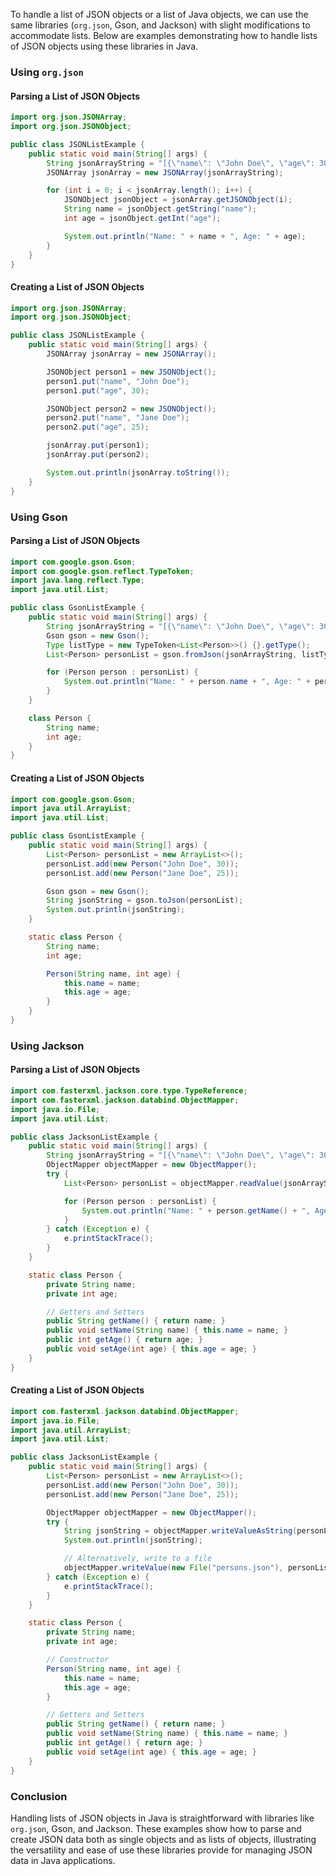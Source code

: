 To handle a list of JSON objects or a list of Java objects, we can use the same libraries (`org.json`, Gson, and Jackson) with slight modifications to accommodate lists. Below are examples demonstrating how to handle lists of JSON objects using these libraries in Java.

### Using `org.json`

#### Parsing a List of JSON Objects
```java
import org.json.JSONArray;
import org.json.JSONObject;

public class JSONListExample {
    public static void main(String[] args) {
        String jsonArrayString = "[{\"name\": \"John Doe\", \"age\": 30}, {\"name\": \"Jane Doe\", \"age\": 25}]";
        JSONArray jsonArray = new JSONArray(jsonArrayString);

        for (int i = 0; i < jsonArray.length(); i++) {
            JSONObject jsonObject = jsonArray.getJSONObject(i);
            String name = jsonObject.getString("name");
            int age = jsonObject.getInt("age");

            System.out.println("Name: " + name + ", Age: " + age);
        }
    }
}
```

#### Creating a List of JSON Objects
```java
import org.json.JSONArray;
import org.json.JSONObject;

public class JSONListExample {
    public static void main(String[] args) {
        JSONArray jsonArray = new JSONArray();

        JSONObject person1 = new JSONObject();
        person1.put("name", "John Doe");
        person1.put("age", 30);

        JSONObject person2 = new JSONObject();
        person2.put("name", "Jane Doe");
        person2.put("age", 25);

        jsonArray.put(person1);
        jsonArray.put(person2);

        System.out.println(jsonArray.toString());
    }
}
```

### Using Gson

#### Parsing a List of JSON Objects
```java
import com.google.gson.Gson;
import com.google.gson.reflect.TypeToken;
import java.lang.reflect.Type;
import java.util.List;

public class GsonListExample {
    public static void main(String[] args) {
        String jsonArrayString = "[{\"name\": \"John Doe\", \"age\": 30}, {\"name\": \"Jane Doe\", \"age\": 25}]";
        Gson gson = new Gson();
        Type listType = new TypeToken<List<Person>>() {}.getType();
        List<Person> personList = gson.fromJson(jsonArrayString, listType);

        for (Person person : personList) {
            System.out.println("Name: " + person.name + ", Age: " + person.age);
        }
    }

    class Person {
        String name;
        int age;
    }
}
```

#### Creating a List of JSON Objects
```java
import com.google.gson.Gson;
import java.util.ArrayList;
import java.util.List;

public class GsonListExample {
    public static void main(String[] args) {
        List<Person> personList = new ArrayList<>();
        personList.add(new Person("John Doe", 30));
        personList.add(new Person("Jane Doe", 25));

        Gson gson = new Gson();
        String jsonString = gson.toJson(personList);
        System.out.println(jsonString);
    }

    static class Person {
        String name;
        int age;

        Person(String name, int age) {
            this.name = name;
            this.age = age;
        }
    }
}
```

### Using Jackson

#### Parsing a List of JSON Objects
```java
import com.fasterxml.jackson.core.type.TypeReference;
import com.fasterxml.jackson.databind.ObjectMapper;
import java.io.File;
import java.util.List;

public class JacksonListExample {
    public static void main(String[] args) {
        String jsonArrayString = "[{\"name\": \"John Doe\", \"age\": 30}, {\"name\": \"Jane Doe\", \"age\": 25}]";
        ObjectMapper objectMapper = new ObjectMapper();
        try {
            List<Person> personList = objectMapper.readValue(jsonArrayString, new TypeReference<List<Person>>() {});

            for (Person person : personList) {
                System.out.println("Name: " + person.getName() + ", Age: " + person.getAge());
            }
        } catch (Exception e) {
            e.printStackTrace();
        }
    }

    static class Person {
        private String name;
        private int age;

        // Getters and Setters
        public String getName() { return name; }
        public void setName(String name) { this.name = name; }
        public int getAge() { return age; }
        public void setAge(int age) { this.age = age; }
    }
}
```

#### Creating a List of JSON Objects
```java
import com.fasterxml.jackson.databind.ObjectMapper;
import java.io.File;
import java.util.ArrayList;
import java.util.List;

public class JacksonListExample {
    public static void main(String[] args) {
        List<Person> personList = new ArrayList<>();
        personList.add(new Person("John Doe", 30));
        personList.add(new Person("Jane Doe", 25));

        ObjectMapper objectMapper = new ObjectMapper();
        try {
            String jsonString = objectMapper.writeValueAsString(personList);
            System.out.println(jsonString);

            // Alternatively, write to a file
            objectMapper.writeValue(new File("persons.json"), personList);
        } catch (Exception e) {
            e.printStackTrace();
        }
    }

    static class Person {
        private String name;
        private int age;

        // Constructor
        Person(String name, int age) {
            this.name = name;
            this.age = age;
        }

        // Getters and Setters
        public String getName() { return name; }
        public void setName(String name) { this.name = name; }
        public int getAge() { return age; }
        public void setAge(int age) { this.age = age; }
    }
}
```

### Conclusion

Handling lists of JSON objects in Java is straightforward with libraries like `org.json`, Gson, and Jackson. These examples show how to parse and create JSON data both as single objects and as lists of objects, illustrating the versatility and ease of use these libraries provide for managing JSON data in Java applications.